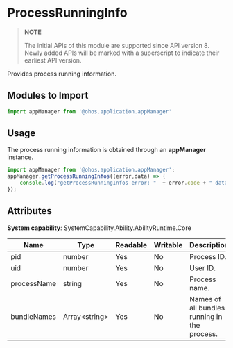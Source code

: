 # ProcessRunningInfo

> **NOTE**
> 
> The initial APIs of this module are supported since API version 8. Newly added APIs will be marked with a superscript to indicate their earliest API version.

Provides process running information.

## Modules to Import

```js
import appManager from '@ohos.application.appManager'
```

## Usage

The process running information is obtained through an **appManager** instance.

```js
import appManager from '@ohos.application.appManager';
appManager.getProcessRunningInfos((error,data) => { 
    console.log("getProcessRunningInfos error: "  + error.code + " data: " + JSON.stringify(data));
});
```


## Attributes

**System capability**: SystemCapability.Ability.AbilityRuntime.Core

  | Name| Type| Readable| Writable| Description| 
| -------- | -------- | -------- | -------- | -------- |
| pid | number | Yes| No| Process ID.| 
| uid | number | Yes| No| User ID.| 
| processName | string | Yes| No| Process name.| 
| bundleNames | Array&lt;string&gt; | Yes| No| Names of all bundles running in the process.| 
